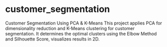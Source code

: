# customer_segmentation
Customer Segmentation Using PCA &amp; K-Means  This project applies PCA for dimensionality reduction and K-Means clustering for customer segmentation. It determines the optimal clusters using the Elbow Method and Silhouette Score, visualizes results in 2D.
